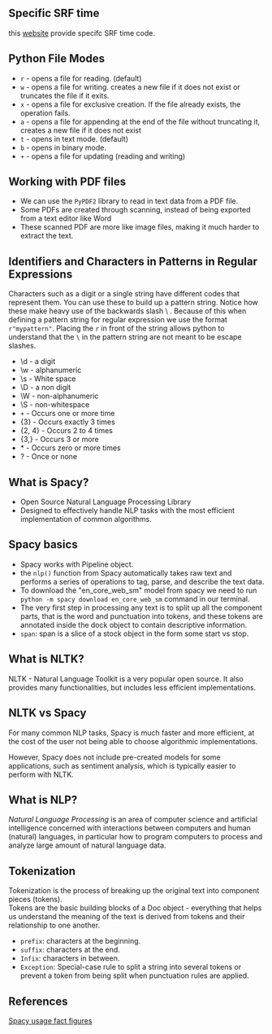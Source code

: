 ## Specific SRF time 
this [website](https://strftime.org/) provide specifc SRF time code.

## Python File Modes
* `r` - opens a file for reading. (default)
* `w` - opens a file for writing. creates a new file if it does not exist or truncates the file if it exits.
* `x` - opens a file for exclusive creation. If the file already exists, the operation fails.
* `a` - opens a file for appending at the end of the file without truncating it, creates a new file if it does not exist
* `t` - opens in text mode. (default)
* `b` - opens in binary mode.
* `+` - opens a file for updating (reading and writing)

## Working with PDF files
* We can use the `PyPDF2` library to read in text data from a PDF file.
* Some PDFs are created through scanning, instead of being exported from a text editor like Word
* These scanned PDF are more like image files, making it much harder to extract the text.

## Identifiers and Characters in Patterns in Regular Expressions
Characters such as a digit or a single string have different codes that represent them. You can use these to build up a 
pattern string. Notice how these make heavy use of the backwards slash \ . Because of this when defining a pattern string
for regular expression we use the format `r"mypattern"`. Placing the `r` in front of the string allows python to understand
that the `\` in the pattern string are not meant to be escape slashes.

* \d - a digit
* \w - alphanumeric
* \s - White space
* \D - a non digit
* \W - non-alphanumeric
* \S - non-whitespace
* `+` - Occurs one or more time
* {3} - Occurs exactly 3 times
* {2, 4} - Occurs 2 to 4 times
* {3,} - Occurs 3 or more
* \* - Occurs zero or more times
* ? - Once or none

## What is Spacy?
* Open Source Natural Language Processing Library
* Designed to effectively handle NLP tasks with the most efficient implementation of common algorithms.

## Spacy basics
* Spacy works with Pipeline object.
* the `nlp()` function from Spacy automatically takes raw text and performs a series of operations to tag, parse,
and describe the text data.
* To download the "en_core_web_sm" model from spacy we need to run `python -m spacy download en_core_web_sm` command
in our terminal.
* The very first step in processing any text is to split up all the component parts, that is the word and punctuation into
tokens, and these tokens are annotated inside the dock object to contain descriptive information.
* `span`: span is a slice of a stock object in the form some start vs stop.

## What is NLTK?
NLTK - Natural Language Toolkit is a very popular open source. It also provides many functionalities, but includes less
efficient implementations.

## NLTK vs Spacy
For many common NLP tasks, Spacy is much faster and more efficient, at the cost of the user not being able to choose 
algorithmic implementations.

However, Spacy does not include pre-created models for some applications, such as sentiment analysis, which is typically 
easier to perform with NLTK.

## What is NLP?
_Natural Language Processing_ is an area of computer science and artificial intelligence concerned with interactions
between computers and human (natural) languages, in particular how to program computers to process and analyze large 
amount of natural language data.

## Tokenization
Tokenization is the process of breaking up the original text into component pieces (tokens).\
Tokens are the basic building blocks of a Doc object - everything that helps us understand the meaning of the text is
derived from tokens and their relationship to one another.

* `prefix`: characters at the beginning.
* `suffix`: characters at the end.
* `Infix`: characters in between.
* `Exception`: Special-case rule to split a string into several tokens or prevent a token from being split when punctuation
rules are applied.

## References
[Spacy usage fact figures](https://spacy.io/usage/facts-figures)